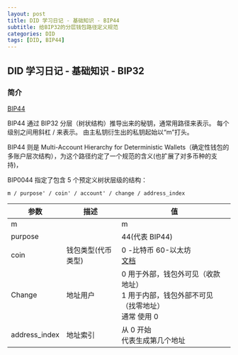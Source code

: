 ```yaml
---
layout: post
title: DID 学习日记 - 基础知识 - BIP44
subtitle: 给BIP32的分层钱包路径定义规范
categories: DID
tags: [DID, BIP44]
---
```


## DID 学习日记 - 基础知识 - BIP32

### 简介

[BIP44](https://github.com/bitcoin/bips/blob/master/bip-0044.mediawiki)

BIP44 通过 BIP32 分层（树状结构）推导出来的秘钥，通常用路径来表示。
每个级别之间用斜杠 / 来表示。
由主私钥衍生出的私钥起始以“m”打头。

BIP44 则是 Multi-Account Hierarchy for Deterministic Wallets（确定性钱包的多账户层次结构），为这个路径约定了一个规范的含义(也扩展了对多币种的支持)，

BIP0044 指定了包含 5 个预定义树状层级的结构：

```
m / purpose' / coin' / account' / change / address_index
```

| 参数          | 描述               | 值                                                                                            |
| ------------- | ------------------ | --------------------------------------------------------------------------------------------- |
| m             |                    | m                                                                                             |
| purpose       |                    | 44(代表 BIP44)                                                                                |
| coin          | 钱包类型(代币类型) | 0 -比特币 60-以太坊<br> [文档](https://github.com/satoshilabs/slips/blob/master/slip-0044.md) |
| Change        | 地址用户           | 0 用于外部，钱包外可见（收款地址）<br>1 用于内部，钱包外部不可见 （找零地址）<br>通常 使用 0  |
| address_index | 地址索引           | 从 0 开始<br>代表生成第几个地址                                                               |
